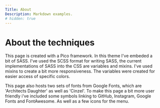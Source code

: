 ```yaml
---
Title: About
Description: Markdown examples.
# hidden: true
---
```


About the techniques
==================
This page is created with a Pico framework. In this theme I've embeded a bit of SASS.
I've used the SCSS format for writing SASS, the current implementations of SASS into the CSS are variables and mixins. I've used mixins to create a bit more responsiveness. The variables were created for easier access of specific colors.

This page also hosts two sets of fonts from Google Fonts, which are 'Architects Daughter' as well as 'Cinzel'. To make this page a bit more user friendly i've included some symbols linking to GitHub, Instagram, Google Fonts and FontAwesome. As well as a few icons for the menu.
